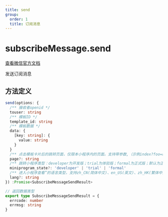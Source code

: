 ```yaml
---
title: send
group:
  order: 1
  title: 订阅消息
---
```


# subscribeMessage.send

[查看微信官方文档](https://developers.weixin.qq.com/miniprogram/dev/api-backend/open-api/subscribe-message/subscribeMessage.send.html)

发送订阅消息

## 方法定义

```typescript
send(options: {
  /** 接收者openid */
  touser: string
  /** 模板ID */
  template_id: string
  /** 模板数据 */
  data: {
    [key: string]: {
      value: string
    }
  }
  /** 点击模板卡片后的跳转页面，仅限本小程序内的页面。支持带参数,（示例index?foo=bar）。该字段不填则模板无跳转。 */
  page?: string
  /** 跳转小程序类型：developer为开发版；trial为体验版；formal为正式版；默认为正式版 */
  miniprogram_state?: 'developer' | 'trial' | 'formal'
  /** 进入小程序查看”的语言类型，支持zh_CN(简体中文)、en_US(英文)、zh_HK(繁体中文)、zh_TW(繁体中文)，默认为zh_CN */
  lang?: string
}) :Promise<SubscribeMessageSendResult>

// 返回数据类型
export type SubscribeMessageSendResult = {
  errcode: number
  errmsg: string
}
```
